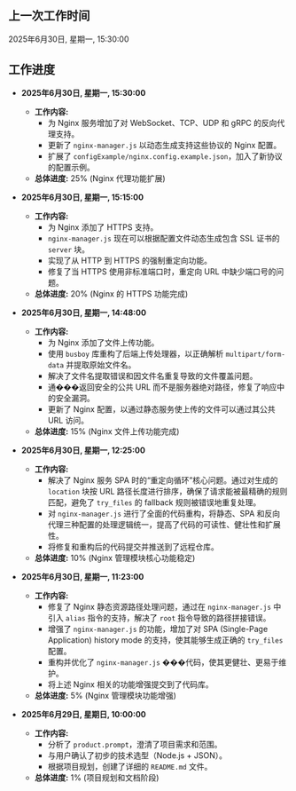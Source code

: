 ## 上一次工作时间

2025年6月30日, 星期一, 15:30:00

## 工作进度

- **2025年6月30日, 星期一, 15:30:00**
  - **工作内容:**
    - 为 Nginx 服务增加了对 WebSocket、TCP、UDP 和 gRPC 的反向代理支持。
    - 更新了 `nginx-manager.js` 以动态生成支持这些协议的 Nginx 配置。
    - 扩展了 `configExample/nginx.config.example.json`，加入了新协议的配置示例。
  - **总体进度:** 25% (Nginx 代理功能扩展)

- **2025年6月30日, 星期一, 15:15:00**
  - **工作内容:**
    - 为 Nginx 添加了 HTTPS 支持。
    - `nginx-manager.js` 现在可以根据配置文件动态生成包含 SSL 证书的 `server` 块。
    - 实现了从 HTTP 到 HTTPS 的强制重定向功能。
    - 修复了当 HTTPS 使用非标准端口时，重定向 URL 中缺少端口号的问题。
  - **总体进度:** 20% (Nginx 的 HTTPS 功能完成)

- **2025年6月30日, 星期一, 14:48:00**
  - **工作内容:**
    - 为 Nginx 添加了文件上传功能。
    - 使用 `busboy` 库重构了后端上传处理器，以正确解析 `multipart/form-data` 并提取原始文件名。
    - 解决了文件名提取错误和因文件名重复导致的文件覆盖问题。
    - 通���返回安全的公共 URL 而不是服务器绝对路径，修复了响应中的安全漏洞。
    - 更新了 Nginx 配置，以通过静态服务使上传的文件可以通过其公共 URL 访问。
  - **总体进度:** 15% (Nginx 文件上传功能完成)

- **2025年6月30日, 星期一, 12:25:00**
  - **工作内容:**
    - 解决了 Nginx 服务 SPA 时的“重定向循环”核心问题。通过对生成的 `location` 块按 URL 路径长度进行排序，确保了请求能被最精确的规则匹配，避免了 `try_files` 的 fallback 规则被错误地重复处理。
    - 对 `nginx-manager.js` 进行了全面的代码重构，将静态、SPA 和反向代理三种配置的处理逻辑统一，提高了代码的可读性、健壮性和扩展性。
    - 将修复和重构后的代码提交并推送到了远程仓库。
  - **总体进度:** 10% (Nginx 管理模块核心功能稳定)

- **2025年6月30日, 星期一, 11:23:00**
  - **工作内容:**
    - 修复了 Nginx 静态资源路径处理问题，通过在 `nginx-manager.js` 中引入 `alias` 指令的支持，解决了 `root` 指令导致的路径拼接错误。
    - 增强了 `nginx-manager.js` 的功能，增加了对 SPA (Single-Page Application) history mode 的支持，使其能够生成正确的 `try_files` 配置。
    - 重构并优化了 `nginx-manager.js` ���代码，使其更健壮、更易于维护。
    - 将上述 Nginx 相关的功能增强提交到了代码库。
  - **总体进度:** 5% (Nginx 管理模块功能增强)

- **2025年6月29日, 星期日, 10:00:00**
  - **工作内容:**
    - 分析了 `product.prompt`，澄清了项目需求和范围。
    - 与用户确认了初步的技术选型（Node.js + JSON）。
    - 根据项目规划，创建了详细的 `README.md` 文件。
  - **总体进度:** 1% (项目规划和文档阶段)